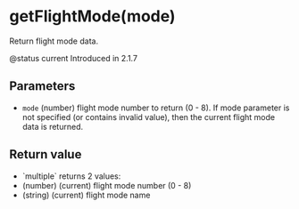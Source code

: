 # getFlightMode(mode)



Return flight mode data.

@status current Introduced in 2.1.7


## Parameters

* `mode` (number) flight mode number to return (0 - 8). If mode parameter
is not specified (or contains invalid value), then the current flight mode data is returned.



## Return value

* \`multiple\` returns 2 values:
 * (number) (current) flight mode number (0 - 8)
 * (string) (current) flight mode name



